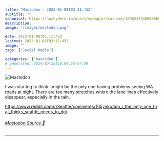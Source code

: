 ```yaml
---
title: "Mastodon - 2023-01-08T03:11:45Z"
subtitle: ""
canonical: https://hachyderm.io/users/mweagle/statuses/109651394898086930
description:
image: "/images/mastodon.png"

date: 2023-01-08T03:11:45Z
lastmod: 2023-01-08T03:11:45Z
image: ""
tags: ["Social Media"]

categories: ["mastodon"]
# generated: 2024-10-23T18:04:53-07:00
---
```

![Mastodon](/images/mastodon.png)

<p>I was starting to think I might be the only one having problems seeing WA roads at night. There are too many stretches where the lane lines effectively disappear, especially in the rain. </p><p><a href="https://www.reddit.com/r/Seattle/comments/105ynkb/am_i_the_only_one_that_thinks_seattle_needs_to_do/" target="_blank" rel="nofollow noopener noreferrer" translate="no"><span class="invisible">https://www.</span><span class="ellipsis">reddit.com/r/Seattle/comments/</span><span class="invisible">105ynkb/am_i_the_only_one_that_thinks_seattle_needs_to_do/</span></a></p>


###### [Mastodon Source 🐘](https://hachyderm.io/@mweagle/109651394898086930)

___
